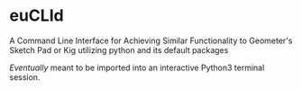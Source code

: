 # euCLId
A Command Line Interface for Achieving Similar Functionality to Geometer's Sketch Pad or Kig utilizing python and its default packages

*Eventually* meant to be imported into an interactive Python3 terminal session.
